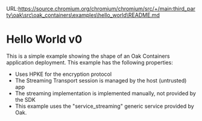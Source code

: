 URL:https://source.chromium.org/chromium/chromium/src/+/main:third_party\oak\src\oak_containers\examples\hello_world\README.md
# Hello World v0

This is a simple example showing the shape of an Oak Containers application
deployment. This example has the following properties:

- Uses HPKE for the encryption protocol
- The Streaming Transport session is managed by the host (untrusted) app
- The streaming implementation is implemented manually, not provided by the SDK
- This example uses the "service_streaming" generic service provided by Oak.
